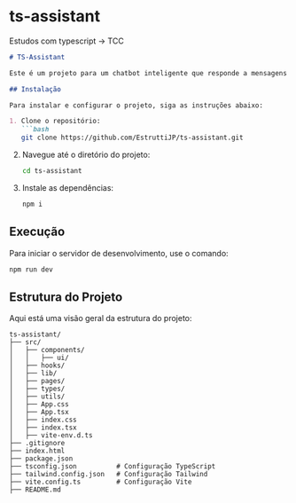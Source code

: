 # ts-assistant

Estudos com typescript -> TCC

```markdown
# TS-Assistant

Este é um projeto para um chatbot inteligente que responde a mensagens de usuários com respostas prontas.

## Instalação

Para instalar e configurar o projeto, siga as instruções abaixo:

1. Clone o repositório:
   ```bash
   git clone https://github.com/EstruttiJP/ts-assistant.git
   ```

2. Navegue até o diretório do projeto:
   ```bash
   cd ts-assistant
   ```

3. Instale as dependências:
   ```bash
   npm i
   ```

## Execução

Para iniciar o servidor de desenvolvimento, use o comando:

```bash
npm run dev
```

## Estrutura do Projeto

Aqui está uma visão geral da estrutura do projeto:

```
ts-assistant/
├── src/
│   ├── components/        
│   │   ├── ui/
│   ├── hooks/            
│   ├── lib/           
│   ├── pages/            
│   ├── types/
│   ├── utils/         
│   ├── App.css         
│   ├── App.tsx            
│   ├── index.css            
│   ├── index.tsx          
│   ├── vite-env.d.ts          
├── .gitignore
├── index.html
├── package.json
├── tsconfig.json          # Configuração TypeScript
├── tailwind.config.json   # Configuração Tailwind
├── vite.config.ts         # Configuração Vite
├── README.md
```